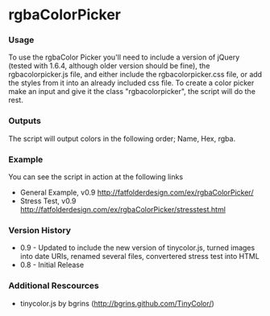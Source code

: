 # rgbaColorPicker

### Usage
To use the rgbaColor Picker you'll need to include a version of jQuery (tested with 1.6.4, although older version should be fine), the rgbacolorpicker.js file, and either include the rgbacolorpicker.css file, or add the styles from it into an already included css file. To create a color picker make an input and give it the class "rgbacolorpicker", the script will do the rest.

### Outputs
The script will output colors in the following order; Name, Hex, rgba.

### Example
You can see the script in action at the following links
- General Example, v0.9 <http://fatfolderdesign.com/ex/rgbaColorPicker/>
- Stress Test, v0.9 <http://fatfolderdesign.com/ex/rgbaColorPicker/stresstest.html>
    
### Version History
- 0.9 - Updated to include the new version of tinycolor.js, turned images into date URIs, renamed several files, convertered stress test into HTML
- 0.8 - Initial Release

### Additional Rescources
- tinycolor.js by bgrins (<http://bgrins.github.com/TinyColor/>)